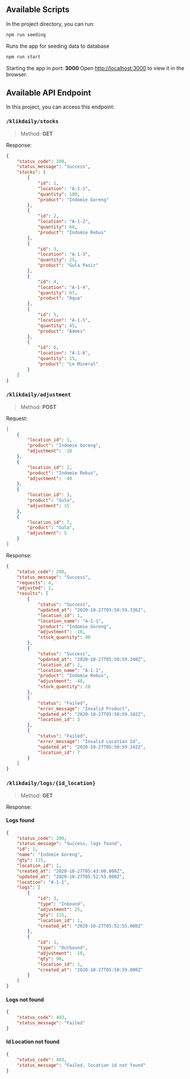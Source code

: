 ## Available Scripts
In the project directory, you can run:
```bash
npm run seeding
```
Runs the app for seeding data to database

```bash
npm run start
```
Starting the app in port: **3000**
Open [http://localhost:3000](http://localhost:3000) to view it in the browser.

## Available API Endpoint 
In this project, you can access this endpoint:

### `/klikdaily/stocks`
> Method: **GET**

Response:
```json
{
    "status_code": 200,
    "status_message": "Success",
    "stocks": [
        {
            "id": 1,
            "location": "A-1-1",
            "quantity": 100,
            "product": "Indomie Goreng"
        },
        {
            "id": 2,
            "location": "A-1-2",
            "quantity": 68,
            "product": "Indomie Rebus"
        },
        {
            "id": 3,
            "location": "A-1-3",
            "quantity": 25,
            "product": "Gula Pasir"
        },
        {
            "id": 4,
            "location": "A-1-4",
            "quantity": 67,
            "product": "Aqua"
        },
        {
            "id": 5,
            "location": "A-1-5",
            "quantity": 45,
            "product": "Adees"
        },
        {
            "id": 6,
            "location": "A-1-6",
            "quantity": 15,
            "product": "Le Mineral"
        }
    ]
}
```

### `/klikdaily/adjustment`
> Method: **POST**

Request: 
```json
[
    {
        "location_id": 1,
        "product": "Indomie Goreng",
        "adjustment": -10
    },
    {
        "location_id": 2,
        "product": "Indomie Rebus",
        "adjustment": -40
    },
    {
        "location_id": 3,
        "product": "Gula",
        "adjustment": 15
    },
    {
        "location_id": 7,
        "product": "Gula",
        "adjustment": 5
    }
]
```
Response:
```json
{
    "status_code": 200,
    "status_message": "Success",
    "requests": 4,
    "adjusted": 2,
    "results": [
        {
            "status": "Success",
            "updated_at": "2020-10-27T05:50:59.336Z",
            "location_id": 1,
            "location_name": "A-1-1",
            "product": "Indomie Goreng",
            "adjustment": -10,
            "stock_quantity": 90
        },
        {
            "status": "Success",
            "updated_at": "2020-10-27T05:50:59.340Z",
            "location_id": 2,
            "location_name": "A-1-2",
            "product": "Indomie Rebus",
            "adjustment": -40,
            "stock_quantity": 28
        },
        {
            "status": "Failed",
            "error_message": "Invalid Product",
            "updated_at": "2020-10-27T05:50:59.342Z",
            "location_id": 3
        },
        {
            "status": "Failed",
            "error_message": "Invalid Location Id",
            "updated_at": "2020-10-27T05:50:59.342Z",
            "location_id": 7
        }
    ]
}
```

### `/klikdaily/logs/{id_location}`
> Method: **GET**

Response:
#### Logs found
```json
{
    "status_code": 200,
    "status_message": "Success, logs found",
    "id": 1,
    "name": "Indomie Goreng",
    "qty": 115,
    "location_id": 1,
    "created_at": "2020-10-27T05:43:00.000Z",
    "updated_at": "2020-10-27T05:52:55.000Z",
    "location": "A-1-1",
    "logs": [
        {
            "id": 3,
            "type": "Inbound",
            "adjustment": 25,
            "qty": 115,
            "location_id": 1,
            "created_at": "2020-10-27T05:52:55.000Z"
        },
        {
            "id": 1,
            "type": "Outbound",
            "adjustment": -10,
            "qty": 90,
            "location_id": 1,
            "created_at": "2020-10-27T05:50:59.000Z"
        }
    ]
}
```

#### Logs not found
```json
{
    "status_code": 403,
    "status_message": "Failed"
}
```

#### Id Location not found
```json
{
    "status_code": 403,
    "status_message": "Failed, location id not found"
}
```
